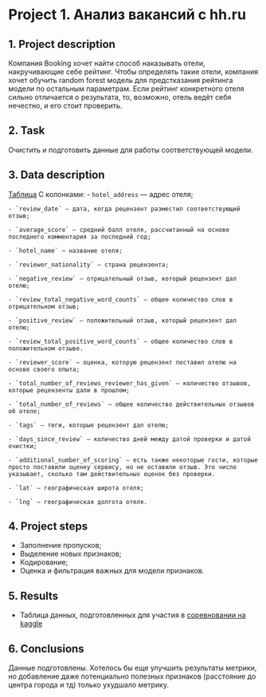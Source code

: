 # Project 1. Анализ вакансий с hh.ru

## 1. Project description

Компания Booking хочет найти способ наказывать отели, накручивающие себе рейтинг. 
Чтобы определять такие отели, компания хочет обучить random forest модель для 
предстказания рейтинга модели по остальным параметрам. Если рейтинг конкретного отеля сильно 
отличается о результата, то, возможно, отель ведёт себя нечестно, и его стоит проверить.

## 2. Task
Очистить и подготовить данные для работы соответствующей модели.
## 3. Data description
[Таблица](https://drive.google.com/file/d/1Qj0iYEbD64eVAaaBylJeIi3qvMzxf2C_/view?usp=sharing)
С колонками:
    - `hotel_address` — адрес отеля;
    
    - `review_date` — дата, когда рецензент разместил соответствующий отзыв;
    
    - `average_score` — средний балл отеля, рассчитанный на основе последнего комментария за последний год;
    
    - `hotel_name` — название отеля;
    
    - `reviewer_nationality` — страна рецензента;
    
    - `negative_review` — отрицательный отзыв, который рецензент дал отелю;
    
    - `review_total_negative_word_counts` — общее количество слов в отрицательном отзыв;
    
    - `positive_review` — положительный отзыв, который рецензент дал отелю;
    
    - `review_total_positive_word_counts` — общее количество слов в положительном отзыве.
    
    - `reviewer_score` — оценка, которую рецензент поставил отелю на основе своего опыта;
    
    - `total_number_of_reviews_reviewer_has_given` — количество отзывов, которые рецензенты дали в прошлом;
    
    - `total_number_of_reviews` — общее количество действительных отзывов об отеле;
    
    - `tags` — теги, которые рецензент дал отелю;
    
    - `days_since_review` — количество дней между датой проверки и датой очистки;
    
    - `additional_number_of_scoring` — есть также некоторые гости, которые просто поставили оценку сервису, но не оставили отзыв. Это число указывает, сколько там действительных оценок без проверки.
    
    - `lat` — географическая широта отеля;
    
    - `lng` — географическая долгота отеля.

## 4. Project steps
- Заполнение пропусков;
- Выделение новых признаков;
- Кодирование;
- Оценка и фильтрация важных для модели признаков.

## 5. Results
- Таблица данных, подготовленных для участия в [соревновании на kaggle](https://www.kaggle.com/competitions/sf-booking)

## 6. Conclusions
Данные подготовлены. Хотелось бы еще улучшить результаты метрики, но добавление даже потенциально полезных признаков (расстояние до центра города и тд) только ухудшало метрику.

